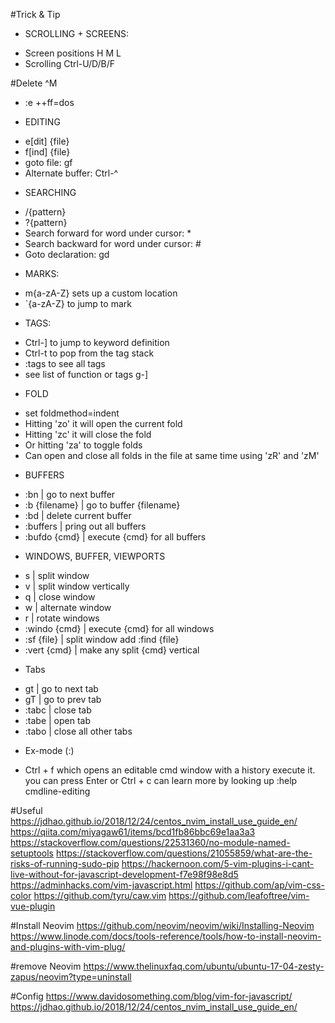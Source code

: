 #Trick & Tip
* SCROLLING + SCREENS:
- Screen positions H M L
- Scrolling Ctrl-U/D/B/F

#Delete ^M
- :e ++ff=dos

* EDITING
- e[dit] {file}
- f[ind] {file}
- goto file: gf
- Alternate buffer: Ctrl-^

* SEARCHING
- /{pattern}
- ?{pattern}
- Search forward for word under cursor: *
- Search backward for word under cursor: #
- Goto declaration: gd

* MARKS:
- m{a-zA-Z} sets up a custom location
- \`{a-zA-Z} to jump to mark

* TAGS:
- Ctrl-] to jump to keyword definition
- Ctrl-t to pop from the tag stack
- :tags to see all tags
- see list of function or tags g-] 

* FOLD
- set foldmethod=indent
- Hitting 'zo' it will open the current fold
- Hitting 'zc' it will close the fold
- Or hitting 'za' to toggle folds
- Can open and close all folds in the file at same time using 'zR' and 'zM'

* BUFFERS
- :bn |  go to next buffer 
- :b {filename}  | go to buffer {filename} 
- :bd  | delete current buffer 
- :buffers  | pring out all buffers
- :bufdo {cmd}  | execute {cmd} for all buffers

* WINDOWS, BUFFER, VIEWPORTS
- <Ctrl-w> s | split window
- <Ctrl-w> v | split window vertically
- <Ctrl-w> q | close window
- <Ctrl-w> w | alternate window
- <Ctrl-w> r | rotate windows
- :windo {cmd} | execute {cmd} for all windows
- :sf {file} | split window add :find {file}
- :vert {cmd} | make any split {cmd} vertical

* Tabs
- gt | go to next tab
- gT | go to prev tab
- :tabc | close tab
- :tabe | open tab
- :tabo | close all other tabs

* Ex-mode (:)
- Ctrl + f which opens an editable cmd window with a history
    execute it. you can press Enter or Ctrl + c 
    can learn more by looking up :help cmdline-editing

#Useful
https://jdhao.github.io/2018/12/24/centos_nvim_install_use_guide_en/
https://qiita.com/miyagaw61/items/bcd1fb86bbc69e1aa3a3
https://stackoverflow.com/questions/22531360/no-module-named-setuptools
https://stackoverflow.com/questions/21055859/what-are-the-risks-of-running-sudo-pip
https://hackernoon.com/5-vim-plugins-i-cant-live-without-for-javascript-development-f7e98f98e8d5
https://adminhacks.com/vim-javascript.html
https://github.com/ap/vim-css-color
https://github.com/tyru/caw.vim
https://github.com/leafoftree/vim-vue-plugin

#Install Neovim
https://github.com/neovim/neovim/wiki/Installing-Neovim
https://www.linode.com/docs/tools-reference/tools/how-to-install-neovim-and-plugins-with-vim-plug/

#remove Neovim
https://www.thelinuxfaq.com/ubuntu/ubuntu-17-04-zesty-zapus/neovim?type=uninstall

#Config
https://www.davidosomething.com/blog/vim-for-javascript/
https://jdhao.github.io/2018/12/24/centos_nvim_install_use_guide_en/
